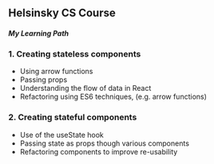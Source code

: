 ## Helsinsky CS Course
#### _My Learning Path_


### 1. Creating stateless components

  * Using arrow functions
  * Passing props
  * Understanding the flow of data in React
  * Refactoring using ES6 techniques, (e.g. arrow functions)

### 2. Creating stateful components

  * Use of the useState hook
  * Passing state as props though various components
  * Refactoring components to improve re-usability
